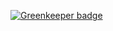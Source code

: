 

[![Greenkeeper badge](https://badges.greenkeeper.io/toi16/forms-redux.svg)](https://greenkeeper.io/)